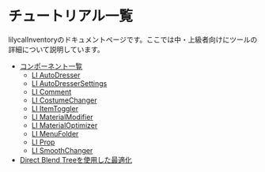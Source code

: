 # チュートリアル一覧

lilycalInventoryのドキュメントページです。ここでは中・上級者向けにツールの詳細について説明しています。

<div class="table-of-contents">
    <ul>
    <li><a href="./components">コンポーネント一覧</a>
        <ul>
            <li><a href="./components/autodresser">LI AutoDresser</a></li>
            <li><a href="./components/autodressersettings">LI AutoDresserSettings</a></li>
            <li><a href="./components/comment">LI Comment</a></li>
            <li><a href="./components/costumechanger">LI CostumeChanger</a></li>
            <li><a href="./components/itemtoggler">LI ItemToggler</a></li>
            <li><a href="./components/materialmodifier">LI MaterialModifier</a></li>
            <li><a href="./components/materialoptimizer">LI MaterialOptimizer</a></li>
            <li><a href="./components/menufolder">LI MenuFolder</a></li>
            <li><a href="./components/prop">LI Prop</a></li>
            <li><a href="./components/smoothchanger">LI SmoothChanger</a></li>
        </ul>
    </li>
    <li><a href="./directblendtree">Direct Blend Treeを使用した最適化</a></li>
    </ul>
</div>